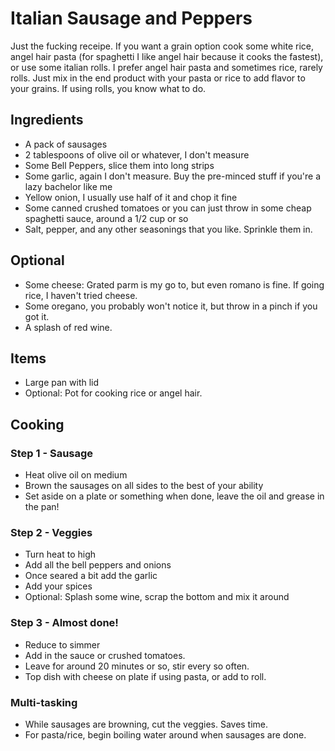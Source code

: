 # Italian Sausage and Peppers

Just the fucking receipe. If you want a grain option cook some white rice, angel hair pasta (for spaghetti I like angel hair because it cooks the fastest), or use some italian rolls. I prefer angel hair pasta and sometimes rice, rarely rolls. Just mix in the end product with your pasta or rice to add flavor to your grains. If using rolls, you know what to do.

## Ingredients

- A pack of sausages
- 2 tablespoons of olive oil or whatever, I don't measure
- Some Bell Peppers, slice them into long strips
- Some garlic, again I don't measure. Buy the pre-minced stuff if you're a lazy bachelor like me
- Yellow onion, I usually use half of it and chop it fine
- Some canned crushed tomatoes or you can just throw in some cheap spaghetti sauce, around a 1/2 cup or so
- Salt, pepper, and any other seasonings that you like. Sprinkle them in.

## Optional

- Some cheese: Grated parm is my go to, but even romano is fine. If going rice, I haven't tried cheese.
- Some oregano, you probably won't notice it, but throw in a pinch if you got it.
- A splash of red wine.

## Items

- Large pan with lid
- Optional: Pot for cooking rice or angel hair.

## Cooking

### Step 1 - Sausage

- Heat olive oil on medium
- Brown the sausages on all sides to the best of your ability
- Set aside on a plate or something when done, leave the oil and grease in the pan!

### Step 2 - Veggies

- Turn heat to high
- Add all the bell peppers and onions
- Once seared a bit add the garlic
- Add your spices
- Optional: Splash some wine, scrap the bottom and mix it around

### Step 3 - Almost done!

- Reduce to simmer 
- Add in the sauce or crushed tomatoes.
- Leave for around 20 minutes or so, stir every so often.
- Top dish with cheese on plate if using pasta, or add to roll.

### Multi-tasking

- While sausages are browning, cut the veggies. Saves time.
- For pasta/rice, begin boiling water around when sausages are done.
